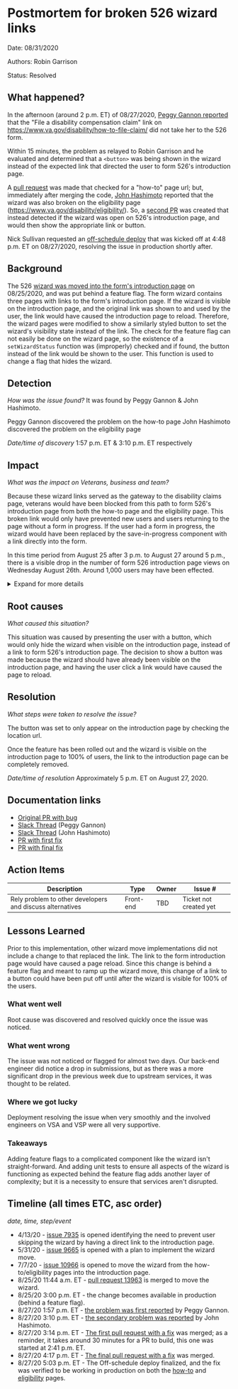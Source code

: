 # Postmortem for broken 526 wizard links

Date: 08/31/2020

Authors: Robin Garrison

Status: Resolved

## What happened?

In the afternoon (around 2 p.m. ET) of 08/27/2020, [Peggy Gannon reported](https://dsva.slack.com/archives/C52CL1PKQ/p1598551064162900) that the "File a disability compensation claim" link on https://www.va.gov/disability/how-to-file-claim/ did not take her to the 526 form.

Within 15 minutes, the problem as relayed to Robin Garrison and he evaluated and determined that a `<button>` was being shown in the wizard instead of the expected link that directed the user to form 526's introduction page.

A [pull request](https://github.com/department-of-veterans-affairs/vets-website/pull/14039) was made that checked for a "how-to" page url; but, immediately after merging the code, [John Hashimoto](https://dsva.slack.com/archives/C0113MPTGH5/p1598555161047100) reported that the wizard was also broken on the eligibility page (https://www.va.gov/disability/eligibility/). So, a [second PR](https://github.com/department-of-veterans-affairs/vets-website/pull/14039) was created that instead detected if the wizard was open on 526's introduction page, and would then show the appropriate link or button.

Nick Sullivan requested an [off-schedule deploy](https://github.com/department-of-veterans-affairs/vets-website/compare/vets-website/v0.1.1032...184a2ec8727e4868815d78eb413c11de9a1fbf1a) that was kicked off at 4:48 p.m. ET on 08/27/2020, resolving the issue in production shortly after.

## Background

The 526 [wizard was moved into the form's introduction page](https://github.com/department-of-veterans-affairs/vets-website/pull/13963) on 08/25/2020, and was put behind a feature flag. The form wizard contains three pages with links to the form's introduction page. If the wizard is visible on the introduction page, and the original link was shown to and used by the user, the link would have caused the introduction page to reload. Therefore, the wizard pages were modified to show a similarly styled button to set the wizard's visibility state instead of the link. The check for the feature flag can not easily be done on the wizard page, so the existence of a `setWizardStatus` function was (improperly) checked and if found, the button instead of the link would be shown to the user. This function is used to change a flag that hides the wizard.

## Detection

_How was the issue found?_ It was found by Peggy Gannon & John Hashimoto.

Peggy Gannon discovered the problem on the how-to page
John Hashimoto discovered the problem on the eligibility page

_Date/time of discovery_ 1:57 p.m. ET & 3:10 p.m. ET respectively

## Impact

_What was the impact on Veterans, business and team?_

Because these wizard links served as the gateway to the disability claims page, veterans would have been blocked from this path to form 526's introduction page from both the how-to page and the eligibility page. This broken link would only have prevented new users and users returning to the page without a form in progress. If the user had a form in progress, the wizard would have been replaced by the save-in-progress component with a link directly into the form.

In this time period from August 25 after 3 p.m. to August 27 around 5 p.m., there is a visible drop in the number of form 526 introduction page views on Wednesday August 26th. Around 1,000 users may have been effected.

<details><summary>Expand for more details</summary>

<!-- leave a blank line above -->
[Link to GA](https://analytics.google.com/analytics/web/#/report/content-pages/a50123418w177519031p184341898/_u.date00=20200817&_u.date01=20200829&explorer-table.plotKeys=%5B%5D&_r.drilldown=analytics.pagePath:~2Fdisability~2Ffile-disability-claim-form-21-526ez~2Fintroduction~2F&_r.tabId=explorer/)

![google analytics of the 526 introduction page showing a dip around August 26, 2020](./2020-08-25-analytics.png)
</details>

## Root causes

_What caused this situation?_

This situation was caused by presenting the user with a button, which would only hide the wizard when visible on the introduction page, instead of a link to form 526's introduction page. The decision to show a button was made because the wizard should have already been visible on the introduction page, and having the user click a link would have caused the page to reload.

## Resolution

_What steps were taken to resolve the issue?_

The button was set to only appear on the introduction page by checking the location url.

Once the feature has been rolled out and the wizard is visible on the introduction page to 100% of users, the link to the introduction page can be completely removed.

_Date/time of resolution_ Approximately 5 p.m. ET on August 27, 2020.

## Documentation links
- [Original PR with bug](https://github.com/department-of-veterans-affairs/vets-website/pull/13963)
- [Slack Thread](https://dsva.slack.com/archives/C52CL1PKQ/p1598551064162900) (Peggy Gannon)
- [Slack Thread](https://dsva.slack.com/archives/C0113MPTGH5/p1598555161047100) (John Hashimoto)
- [PR with first fix](https://github.com/department-of-veterans-affairs/vets-website/pull/14039)
- [PR with final fix](https://github.com/department-of-veterans-affairs/vets-website/pull/14041)

## Action Items

| Description                    | Type    | Owner        | Issue # |
| ------------------------------ | ------- | ------------ | ------- |
| Rely problem to other developers and discuss alternatives | Front-end | TBD | Ticket not created yet |

## Lessons Learned

Prior to this implementation, other wizard move implementations did not include a change to that replaced the link. The link to the form introduction page would have caused a page reload. Since this change is behind a feature flag and meant to ramp up the wizard move, this change of a link to a button could have been put off until after the wizard is visible for 100% of the users.

### What went well

Root cause was discovered and resolved quickly once the issue was noticed.

### What went wrong

The issue was not noticed or flagged for almost two days. Our back-end engineer did notice a drop in submissions, but as there was a more significant drop in the previous week due to upstream services, it was thought to be related.

### Where we got lucky

Deployment resolving the issue when very smoothly and the involved engineers on VSA and VSP were all very supportive.

### Takeaways

Adding feature flags to a complicated component like the wizard isn't straight-forward. And adding unit tests to ensure all aspects of the wizard is functioning as expected behind the feature flag adds another layer of complexity; but it is a necessity to ensure that services aren't disrupted.

## Timeline (all times ETC, asc order)
_date, time, step/event_
- 4/13/20 - [issue 7935](https://github.com/department-of-veterans-affairs/va.gov-team/issues/7935) is opened identifying the need to prevent user skipping the wizard by having a direct link to the introduction page.
- 5/31/20 - [issue 9665](https://github.com/department-of-veterans-affairs/va.gov-team/issues/9665) is opened with a plan to implement the wizard move.
- 7/7/20 - [issue 10966](https://github.com/department-of-veterans-affairs/va.gov-team/issues/10966) is opened to move the wizard from the how-to/eligibility pages into the introduction page.
- 8/25/20 11:44 a.m. ET - [pull request 13963](https://github.com/department-of-veterans-affairs/vets-website/pull/13963) is merged to move the wizard.
- 8/25/20 3:00 p.m. ET - the change becomes available in production (behind a feature flag).
- 8/27/20 1:57 p.m. ET - [the problem was first reported](https://dsva.slack.com/archives/C52CL1PKQ/p1598551064162900) by Peggy Gannon.
- 8/27/20 3:10 p.m. ET - [the secondary problem was reported](https://dsva.slack.com/archives/C0113MPTGH5/p1598555457048000?thread_ts=1598555161.047100&cid=C0113MPTGH5) by John Hashimoto.
- 8/27/20 3:14 p.m. ET - [The first pull request with a fix](https://github.com/department-of-veterans-affairs/vets-website/pull/14039) was merged; as a reminder, it takes around 30 minutes for a PR to build, this one was started at 2:41 p.m. ET.
- 8/27/20 4:17 p.m. ET - [The final pull request with a fix](https://github.com/department-of-veterans-affairs/vets-website/pull/14041) was merged.
- 8/27/20 5:03 p.m. ET - The Off-schedule deploy finalized, and the fix was verified to be working in production on both the [how-to](https://www.va.gov/disability/how-to-file-claim/) and [eligibility](https://www.va.gov/disability/eligibility/) pages.
